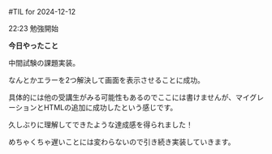 #TIL for 2024-12-12

22:23 勉強開始


**今日やったこと**

中間試験の課題実装。

なんとかエラーを2つ解決して画面を表示させることに成功。

具体的には他の受講生がみる可能性もあるのでここには書けませんが、マイグレーションとHTMLの追加に成功したという感じです。

久しぶりに理解してできたような達成感を得られました！

めちゃくちゃ遅いことには変わらないので引き続き実装していきます。
